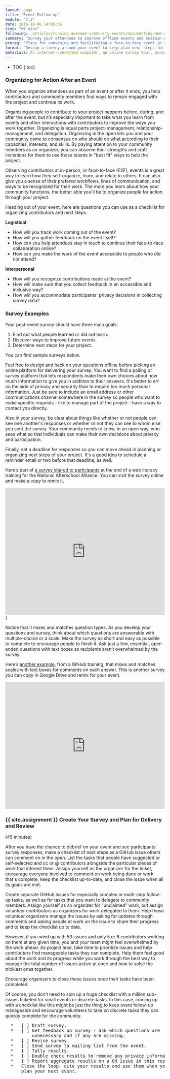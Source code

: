 ```yaml
---
layout: page
title: "Event Follow-up"
module: "7.3"
date: 2016-10-06 14:05:56
time: "60 mins"
following: _articles/running-awesome-community-events/documenting-and-reporting.md
summary: "Survey your attendees to improve offline events and sustain online contributions to your project."
prereq: "Plans for convening and facilitating a face-to-face event in support of your project"
format: "Design a survey around your event to help plan next steps for your project"
materials: An internet-connected computer, an online survey tool, access to your GitHub project repo
---
```

* TOC
{:toc}


### Organizing for Action After an Event

When you organize attendees as part of an event or after it ends, you help contributors and community members find ways to remain engaged with the project and continue its work.

Organizing people to contribute to your project happens before, during, and after the event, but it’s especially important to take what you learn from events and other interactions with contributors to improve the ways you work together. Organizing is equal parts project-management, relationship-management, and delegation. Organizing in the open lets you and your community come to consensus on who should do what according to their capacities, interests, and skills. By paying attention to your community members as an organizer, you can observe their strengths and craft invitations for them to use those talents in "best fit" ways to help the project.

Observing contributors at in-person, or face-to-face (F2F), events is a great way to learn how they self-organize, learn, and relate to others. It can also give you a sense of their prefered workflows, lines of communication, and ways to be recognized for their work. The more you learn about how your community functions, the better able you'll be to organize people for action through your project.

Heading out of your event, here are questions you can use as a checklist for organizing contributors and next steps.

**Logistical**

*   How will you track work coming out of the event?
*   How will you gather feedback on the event itself?
*   How can you help attendees stay in touch to continue their face-to-face collaboration online?
*   How can you make the work of the event accessible to people who did not attend?

**Interpersonal**

*   How will you recognize contributions made at the event?
*   How will make sure that you collect feedback in an accessible and inclusive way?
*   How will you accommodate participants' privacy decisions in collecting survey data?

### Survey Examples

Your post-event survey should have three main goals:

1.  Find out what people learned or did not learn.
2.  Discover ways to improve future events.
3.  Determine next steps for your project.

You can find sample surveys below.

Feel free to design and hack on your questions offline before picking an online platform for delivering your survey. You want to find a polling or survey platform that lets respondents make their own choices about how much information to give you in addition to their answers. It's better to err on the side of privacy and security than to require too much personal information. Just be sure to include an email address or other communications channel somewhere in the survey so people who want to make specific requests - like to manage part of the project - have a way to contact you directly.

Also in your survey, be clear about things like whether or not people can see one another's responses or whether or not they can see to whom else you sent the survey. Your community needs to know, in an open way, who sees what so that individuals can make their own decisions about privacy and participation.

Finally, set a deadline for responses so you can move ahead in planning or organizing next steps of your project. It's a good idea to schedule a reminder email or two before that deadline, as well.

Here’s part of [a survey shared to participants](https://docs.google.com/a/mozillafoundation.org/forms/d/11Ptvzq5k91iYZjQdDGqGAS8U67WLORKTU8IF4BVpUyo/viewform?edit_requested=true) at the end of a web literacy training for the National Afterschool Alliance. You can visit the survey online and make a copy to remix it.

<iframe src="https://docs.google.com/forms/d/11Ptvzq5k91iYZjQdDGqGAS8U67WLORKTU8IF4BVpUyo/viewform?embedded=true" marginheight="0" marginwidth="0" width="100%" height="400" frameborder="0">Loading...</iframe> ]

Notice that it mixes and matches question types. As you develop your questions and survey, think about which questions are answerable with multiple-choice or a scale. Make the survey as short and easy as possible to complete to encourage people to finish it. Ask just a few, essential, open ended questions with text boxes so recipients aren’t overwhelmed by the survey.

Here’s [another example](http://joeyklee.github.io/friendly-github-intro/#survey), from a GitHub training, that mixes and matches scales with text boxes for comments on each answer. This is another survey you can copy in Google Drive and remix for your event.

<iframe src="https://docs.google.com/forms/d/1J7aL9LsFuG3V0Y-1MUmnE648wKnxH3tLIb_kqoOPlJo/viewform?embedded=true" marginheight="0" marginwidth="0" width="100%" height="400" frameborder="0">Loading...</iframe>


### {{ site.assignment }} Create Your Survey and Plan for Delivery and Review
(45 minutes)

After you have the chance to debrief on your event and see participants’ survey responses, make a checklist of next steps as a GitHub issue others can comment on in the open. List the tasks that people have suggested or self-selected and cc or @ contributors alongside the particular pieces of work that interest them. Assign yourself as the organizer for the ticket, encourage everyone involved to comment on work being done or work that's complete, keep the checklist up-to-date, and close the issue when all its goals are met.

Create separate GitHub issues for especially complex or multi-step follow-up tasks, as well as for tasks that you want to delegate to community members. Assign yourself as an organizer for "unclaimed" work, but assign volunteer contributors as organizers for work delegated to them. Help those volunteer organizers manage the issues by asking for updates through comments and asking people at work on the issue to share their progress and to keep the checklist up to date.

However, if you wind up with 50 issues and only 5 or 6 contributors working on them at any given time, you and your team might feel overwhelmed by the work ahead. As project lead, take time to prioritize issues and help contributors find manageable tasks they can complete. Help them feel good about the work and its progress while you work through the best way to manage the total number of issues active at once and how to solve the trickiest ones together.

Encourage organizers to close these issues once their tasks have been completed.

Of course, you don’t need to spin up a huge checklist with a million sub-issues ticketed for small events or discrete tasks. In this case, coming up with a checklist like this might be just the thing to keep event follow-up manageable and encourage volunteers to take on discrete tasks they can quickly complete for the community.

<pre>
  *   [ ] Draft survey.
  *   [ ] Get feedback on survey - ask which questions are
          unnecessary and if any are missing.
  *   [ ] Revise survey.
  *   [ ] Send survey to mailing list from the event.
  *   [ ] Tally results.
  *   [ ] Double check results to remove any private information.
  *   [ ] Report aggregate results on a GH issue in this repo.
  *   Close the loop: cite your results and use them when you
      plan your next event.
</pre>